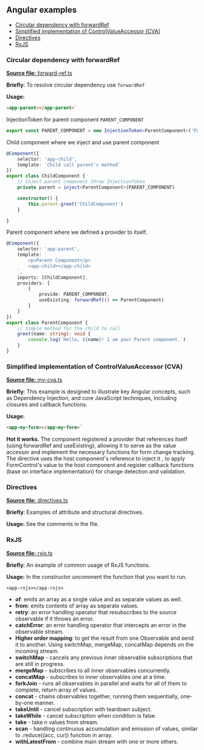 ## Angular examples

- [Circular dependency with forwardRef](#circular-dependency-with-forwardref)
- [Simplified implementation of ControlValueAccessor (CVA)](#simplified-implementation-of-controlvalueaccessor-cva)
- [Directives](#directives)
- [RxJS](#rxjs)

### Circular dependency with forwardRef

[**Source file:** forward-ref.ts](forward-ref.ts)

**Briefly**: To resolve circular dependency use `forwardRef`

**Usage:**
```HTML
<app-parent></app-parent>`
```

InjectionToken for parent component `PARENT_COMPONENT`

```TypeScript
export const PARENT_COMPONENT = new InjectionToken<ParentComponent>('Parent Component Instance')
```

Child component where we inject and use parent component

```TypeScript
@Component({
    selector: 'app-child',
    template: `Child call parent's method`
})
export class ChildComponent {
    // Inject parent component throw InjectionToken
    private parent = inject<ParentComponent>(PARENT_COMPONENT)

    constructor() {
        this.parent.greet('ChildComponent')
    }

}
```

Parent component where we defined a provider to itself. 

```TypeScript
@Component({
    selector: 'app-parent',
    template: `
        <p>Parent Component</p>
        <app-child></app-child>
    `,
    imports: [ChildComponent],
    providers: [
        {
            provide: PARENT_COMPONENT,
            useExisting: forwardRef(() => ParentComponent)
        }
    ]
})
export class ParentComponent {
    // Simple method for the child to call
    greet(name: string): void {
        console.log(`Hello, ${name}! I am your Parent component.`)
    }
}
```

### Simplified implementation of ControlValueAccessor (CVA)

[**Source file:** my-cva.ts](my-cva.ts)

**Briefly**: This example is designed to illustrate key Angular concepts, such as Dependency Injection, and core JavaScript techniques, including closures and callback functions.

**Usage:**
```HTML
<app-my-form></app-my-form>`
```

**Hot it works.**
The component registered a provider that references itself (using forwardRef and useExisting), allowing it to serve as the value accessor and implement the necessary functions for form change tracking.
The directive uses the host component's reference to inject it , to apply FormControl's value to the host component
 and register callback functions (base on interface implementation) for change detection and validation.

### Directives

[**Source file:** directives.ts](directives.ts)

**Briefly**: Examples of attribute and structural directives. 

**Usage:**
See the comments in the file.

### RxJS

[**Source file:** rxjs.ts](rxjs.ts)

**Briefly**: An example of common usage of RxJS functions.

**Usage:** In the constructor uncomment the function that you want to run.
```angular2html
<app-rxjs></app-rxjs>
```
* **of**: emits an array as a single value and as separate values as well.
* **from**: emits contents of array as separate values.
* **retry**: an error handling operator that resubscribes to the source observable if it throws an error.
* **catchError**: an error handling operator that intercepts an error in the observable stream.
* **Higher order mapping**: to get the result from one Observable and send it to another. Using switchMap, mergeMap, concatMap depends on the incoming stream.
* **switchMap** - cancels any previous inner observable subscriptions that are still in progress.
* **mergeMap** - subscribes to all inner observables concurrently.
* **concatMap** - subscribes to inner observables one at a time.
* **forkJoin** - runs all observables in parallel and waits for all of them to complete, return array of values.
* **concat** - chains observables together, running them sequentially, one-by-one manner.
* **takeUntil** - cancel subscription with teardown subject.
* **takeWhile** - cancel subscription when condition is false.
* **take** - take n values from stream.
* **scan** - handling continuous accumulation and emission of values, similar to .reduce((acc, cur)) function in array.
* **withLatestFrom** - combine main stream with one or more others.

